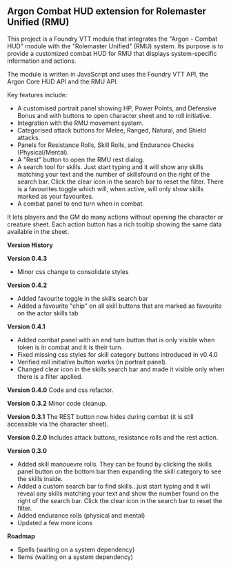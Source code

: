 ## Argon Combat HUD extension for Rolemaster Unified (RMU)

This project is a Foundry VTT module that integrates the "Argon - Combat HUD" module with the "Rolemaster Unified" (RMU) system. Its purpose is to provide a customized combat HUD for RMU that displays system-specific information and actions.

The module is written in JavaScript and uses the Foundry VTT API, the Argon Core HUD API and the RMU API.

Key features include:

*   A customised portrait panel showing HP, Power Points, and Defensive Bonus and with buttons to open character sheet and to roll initiative.
*   Integration with the RMU movement system.
*   Categorised attack buttons for Melee, Ranged, Natural, and Shield attacks.
*   Panels for Resistance Rolls, Skill Rolls, and Endurance Checks (Physical/Mental).
*   A "Rest" button to open the RMU rest dialog.
*   A search tool for skills. Just start typing and it will show any skills matching your text and the number of skillsfound on the right of the search bar. Click the clear icon in the search bar to reset the filter. There is a favourites toggle which will, when active, will only show skills marked as your favourites.
*   A combat panel to end turn when in combat.

It lets players and the GM do many actions without opening the character or creature sheet. Each action button has a rich tooltip showing the same data available in the sheet.


**Version History**

**Version 0.4.3**
*   Minor css change to consolidate styles

**Version 0.4.2**
*   Added favourite toggle in the skills search bar
*   Added a favourite "chip" on all skill buttons that are marked as favourite on the actor skills tab

**Version 0.4.1**
*   Added combat panel with an end turn button that is only visible when token is in combat and it is their turn.
*   Fixed missing css styles for skill category buttons introduced in v0.4.0
*   Verified roll initiative button works (in portrait panel).
*   Changed clear icon in the skills search bar and made it visible only when there is a filter applied.

**Version 0.4.0**
Code and css refactor.

**Version 0.3.2**
Minor code cleanup.

**Version 0.3.1**
The REST button now hides during combat (it is still accessible via the character sheet).

**Version 0.2.0**
Includes attack buttons, resistance rolls and the rest action.

**Version 0.3.0**
*   Added skill manouevre rolls. They can be found by clicking the skills panel button on the bottom bar then expanding the skill category to see the skills inside.
*   Added a custom search bar to find skills...just start typing and it will reveal any skills matching your text and show the number found on the right of the search bar. Click the clear icon in the search bar to reset the filter.
*   Added endurance rolls (physical and mental)
*   Updated a few more icons

**Roadmap**
*   Spells (waiting on a system dependency)
*   Items (waiting on a system dependency)
